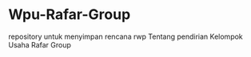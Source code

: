 # Wpu-Rafar-Group
repository untuk menyimpan rencana rwp Tentang pendirian Kelompok Usaha Rafar Group
